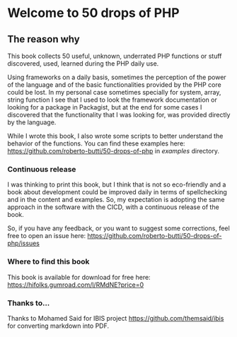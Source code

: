# Welcome to 50 drops of PHP

## The reason why
This book collects 50 useful, unknown, underrated PHP functions or stuff discovered, used, learned during the PHP daily use.

Using frameworks on a daily basis, sometimes the perception of the power of the language and of the basic functionalities provided by the PHP core could be lost. In my personal case sometimes specially for system, array, string function I see that I used to look the framework documentation or looking for a package in Packagist, but at the end for some cases I discovered that the functionality that I was looking for, was provided directly by the language.

While I wrote this book, I also wrote some scripts to better understand the behavior of the functions. You can find these examples here: https://github.com/roberto-butti/50-drops-of-php in *examples* directory.

### Continuous release

I was thinking to print this book, but I think that is not so eco-friendly and a book about development could be improved daily in terms of spellchecking and in the content and examples. So, my expectation is adopting the same approach in the software with the CICD, with a continuous release of the book.

So, if you have any feedback, or you want to suggest some corrections, feel free to open an issue here: https://github.com/roberto-butti/50-drops-of-php/issues

### Where to find this book

This book is available for download for free here: https://hifolks.gumroad.com/l/RMdNE?price=0

### Thanks to...

Thanks to Mohamed Said for IBIS project https://github.com/themsaid/ibis for converting markdown into PDF.



